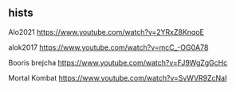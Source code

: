 ## hists



Alo2021
https://www.youtube.com/watch?v=2YRxZ8KnqoE

alok2017
https://www.youtube.com/watch?v=mcC_-OG0A78

Booris brejcha
https://www.youtube.com/watch?v=FJ9WgZgGcHc

Mortal Kombat
https://www.youtube.com/watch?v=SvWVR9ZcNaI
